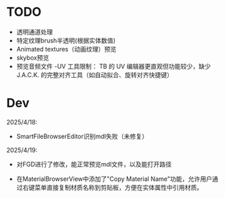 # TODO

- 透明通道处理
- 特定纹理brush半透明(根据实体数值)
- Animated textures（动画纹理）预览
- skybox预览
- 预览音频文件
​-​UV 工具限制​​：
 TB 的 UV 编辑器更直观但功能较少，缺少 J.A.C.K. 的完整对齐工具（如自动拟合、旋转对齐快捷键）
 


# Dev

2025/4/18:
- SmartFileBrowserEditor识别mdl失败（未修复）

2025/4/19:
- 对FGD进行了修改，能正常预览mdl文件，以及能打开路径

- 在MaterialBrowserView中添加了"Copy Material Name"功能，允许用户通过右键菜单直接复制材质名称到剪贴板，方便在实体属性中引用材质。
